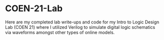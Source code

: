 # COEN-21-Lab
Here are my completed lab write-ups and code for my Intro to Logic Design Lab (COEN 21) where I utilized Verilog to simulate digital logic schematics via waveforms amongst other types of online models.
